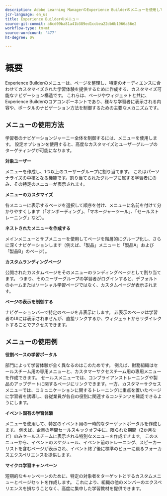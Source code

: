 ```yaml
---
description: Adobe Learning ManagerのExperience Builderのメニューを使用して、学習ポータル全体のナビゲーションを整理する方法について説明します。 メニュー項目を作成してカスタマイズし、それらをページや外部リソースにリンクして、様々なユーザーグループに合わせてメニュー構造をカスタマイズすることで、ブランド化されたシームレスな学習体験を提供します。
jcr-language: en_us
title: Experience Builderのメニュー
source-git-commit: a6cd09ba81a41b389ed1ccbea22db6b1966a56e2
workflow-type: tm+mt
source-wordcount: '477'
ht-degree: 0%

---
```



# 概要

Experience Builderのメニューは、ページを整理し、特定のオーディエンスに合わせてカスタマイズされた学習体験を提供するために作成する、カスタマイズ可能なナビゲーション構造です。 これらは、ページやウィジェットと共に、Experience Builderのコアコンポーネントであり、様々な学習者に表示される内容や、ポータルのナビゲーション方法を制御するための主要なメカニズムです。

## メニューの使用方法

学習者のナビゲーションジャーニー全体を制御するには、メニューを使用します。 設定オプションを使用すると、高度なカスタマイズとユーザーグループのターゲティングが可能になります。

**対象ユーザー**

メニューを作成し、1つ以上のユーザーグループに割り当てます。 これはパーソナライズの中核となる機能です。割り当てられたグループに属する学習者にのみ、その特定のメニューが表示されます。

**メニューのカスタマイズ**

各メニューに表示するページを選択して順序を付け、メニューに名前を付けて分かりやすくします（「オンボーディング」、「マネージャーツール」、「セールストレーニング」など）。

**ネストされたメニューを作成する**

メインメニューとサブメニューを使用してページを階層的にグループ化し、さらに深くナビゲーションします（例えば、「製品」メニューと「製品A」および「製品B」のページ）。

**カスタムランディングページ**

公開されたカスタムページをそのメニューのランディングページとして割り当てます。 つまり、そのユーザーグループの学習者がログインすると、デフォルトのホームまたはソーシャル学習ページではなく、カスタムページが表示されます。

**ページの表示を制御する**

ナビゲーションバーで特定のページを非表示にします。 非表示のページは学習者のUIには表示されませんが、直接リンクするか、ウィジェットからリダイレクトすることでアクセスできます。

## メニューの使用例

**役割ベースの学習ポータル**

部門によって学習体験が全く異なるのはこのためです。 例えば、財務組織はセールスチーム用の専用メニューと、カスタマーサクセスチーム用の専用メニューを作成できます。 セールスメニューでは、コンプライアンストレーニングや製品のアップデートに関するページにリンクできます。一方、カスタマーサクセスメニューでは、コミュニケーションに関するトレーニングに重点を置いたページに学習者を誘導し、各従業員が各自の役割に関連するコンテンツを確認できるようにします。

**イベント固有の学習体験**

メニューを使用して、特定のイベント用の一時的なターゲットポータルを作成します。 例えば、企業の年間セールスキックオフ中に、限られた期間（2か月など）のみセールスチームに表示される特別なメニューを作成できます。 このメニューから、イベントのスケジュール、イベント前のトレーニング、スピーカーリストを含むページが表示され、イベント終了後に標準のビューに戻るフォーカスエクスペリエンスを提供します。

**マイクロ学習キャンペーン**

短期的なキャンペーンのために、特定の対象者をターゲットとするカスタムメニューとページセットを作成します。 これにより、組織の他のメンバーのエクスペリエンスを損なうことなく、高度に集中した学習教材を提供できます。
